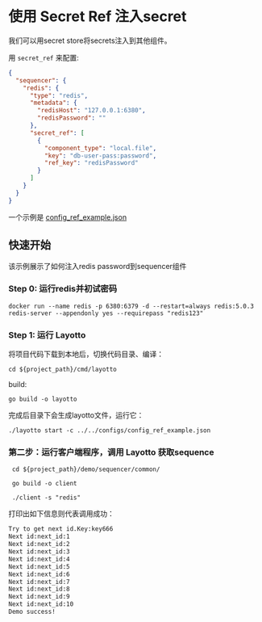 # 使用 Secret Ref 注入secret

我们可以用secret store将secrets注入到其他组件。

用 `secret_ref` 来配置:

```json
{
  "sequencer": {
    "redis": {
      "type": "redis",
      "metadata": {
        "redisHost": "127.0.0.1:6380",
        "redisPassword": ""
      },
      "secret_ref": [
        {
          "component_type": "local.file",
          "key": "db-user-pass:password",
          "ref_key": "redisPassword"
        }
      ]
    }
  }
}
```

一个示例是 [config_ref_example.json](https://github.com/mosn/layotto/blob/main/configs/config_ref_example.json)

## 快速开始

该示例展示了如何注入redis password到sequencer组件

### Step 0:  运行redis并初试密码

```shell
docker run --name redis -p 6380:6379 -d --restart=always redis:5.0.3 redis-server --appendonly yes --requirepass "redis123"
```

### Step 1:  运行 Layotto

将项目代码下载到本地后，切换代码目录、编译：

```shell
cd ${project_path}/cmd/layotto
```

build:

```shell @if.not.exist layotto
go build -o layotto
```

完成后目录下会生成layotto文件，运行它：

```shell @background
./layotto start -c ../../configs/config_ref_example.json
```

### 第二步：运行客户端程序，调用 Layotto 获取sequence

```shell
 cd ${project_path}/demo/sequencer/common/
```

```shell @if.not.exist client
 go build -o client
```

```shell
 ./client -s "redis"
```

打印出如下信息则代表调用成功：

```bash
Try to get next id.Key:key666 
Next id:next_id:1 
Next id:next_id:2 
Next id:next_id:3 
Next id:next_id:4 
Next id:next_id:5 
Next id:next_id:6 
Next id:next_id:7 
Next id:next_id:8 
Next id:next_id:9 
Next id:next_id:10 
Demo success!

```